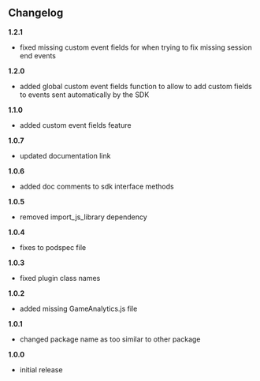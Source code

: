 Changelog
---------
<!--(CHANGELOG_TOP)-->
**1.2.1**
* fixed missing custom event fields for when trying to fix missing session end events

**1.2.0**
* added global custom event fields function to allow to add custom fields to events sent automatically by the SDK

**1.1.0**
* added custom event fields feature

**1.0.7**
* updated documentation link

**1.0.6**
* added doc comments to sdk interface methods

**1.0.5**
* removed import_js_library dependency

**1.0.4**
* fixes to podspec file

**1.0.3**
* fixed plugin class names

**1.0.2**
* added missing GameAnalytics.js file

**1.0.1**
* changed package name as too similar to other package

**1.0.0**
* initial release
